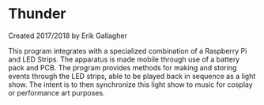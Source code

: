 # Thunder
Created 2017/2018 by Erik Gallagher

This program integrates with a specialized combination of a Raspberry Pi and LED Strips. The apparatus is made mobile through use of a battery pack and PCB. The program provides methods for making and storing events through the LED strips, able to be played back in sequence as a light show. The intent is to then synchronize this light show to music for cosplay or performance art purposes. 
